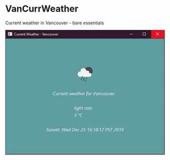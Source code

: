 # VanCurrWeather
Current weather in Vancouver - bare essentials


![Weather Example](https://github.com/lenwi/VanCurrWeather/blob/master/vancurrweather.JPG)
